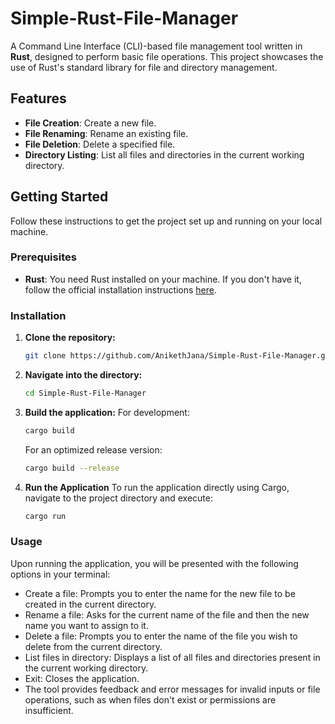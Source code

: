 # Simple-Rust-File-Manager

A Command Line Interface (CLI)-based file management tool written in **Rust**, designed to perform basic file operations. This project showcases the use of Rust's standard library for file and directory management.

## Features

-   **File Creation**: Create a new file.
-   **File Renaming**: Rename an existing file.
-   **File Deletion**: Delete a specified file.
-   **Directory Listing**: List all files and directories in the current working directory.

## Getting Started

Follow these instructions to get the project set up and running on your local machine.

### Prerequisites

-   **Rust**: You need Rust installed on your machine. If you don't have it, follow the official installation instructions [here](https://www.rust-lang.org/tools/install).

### Installation

1.  **Clone the repository:**
    ```sh
    git clone https://github.com/AnikethJana/Simple-Rust-File-Manager.git
    ```
2.  **Navigate into the directory:**
    ```sh
    cd Simple-Rust-File-Manager
    ```
3.  **Build the application:**
    For development:
    ```sh
    cargo build
    ```
    For an optimized release version:
    ```sh
    cargo build --release
    ```

4. **Run the Application**
     To run the application directly using Cargo, navigate to the project directory and execute:
    ```sh
    cargo run
    ```
### Usage
Upon running the application, you will be presented with the following options in your terminal:

- Create a file: Prompts you to enter the name for the new file to be created in the current directory.
- Rename a file: Asks for the current name of the file and then the new name you want to assign to it.
- Delete a file: Prompts you to enter the name of the file you wish to delete from the current directory.
- List files in directory: Displays a list of all files and directories present in the current working directory.
- Exit: Closes the application.
- The tool provides feedback and error messages for invalid inputs or file operations, such as when files don't exist or permissions are insufficient.
